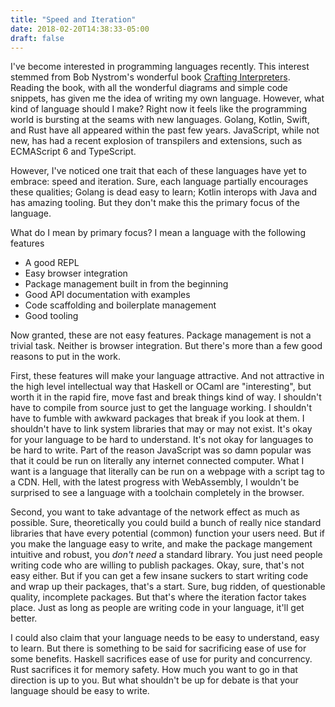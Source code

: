 ```yaml
---
title: "Speed and Iteration"
date: 2018-02-20T14:38:33-05:00
draft: false
---
```


I've become interested in programming languages recently. This
interest stemmed from Bob Nystrom's wonderful book [Crafting
Interpreters](http://www.craftinginterpreters.com/). Reading the book,
with all the wonderful diagrams and simple code snippets, has given me
the idea of writing my own language. However, what kind of language
should I make? Right now it feels like the programming world is
bursting at the seams with new languages. Golang, Kotlin, Swift, and
Rust have all appeared within the past few years. JavaScript, while
not new, has had a recent explosion of transpilers and extensions,
such as ECMAScript 6 and TypeScript.

However, I've noticed one trait that each of these languages have yet
to embrace: speed and iteration. Sure, each language partially
encourages these qualities; Golang is dead easy to learn; Kotlin
interops with Java and has amazing tooling. But they don't make this
the primary focus of the language.

What do I mean by primary focus? I mean a language with the following
features

- A good REPL
- Easy browser integration
- Package management built in from the beginning
- Good API documentation with examples
- Code scaffolding and boilerplate management
- Good tooling

Now granted, these are not easy features. Package management is not a
trivial task. Neither is browser integration. But there's more than a
few good reasons to put in the work.

First, these features will make your language attractive. And not
attractive in the high level intellectual way that Haskell or OCaml
are "interesting", but worth it in the rapid fire, move fast and break
things kind of way. I shouldn't have to compile from source just to
get the language working. I shouldn't have to fumble with awkward
packages that break if you look at them. I shouldn't have to link
system libraries that may or may not exist. It's okay for your
language to be hard to understand. It's not okay for languages to be
hard to write. Part of the reason JavaScript was so damn popular was
that it could be run on literally any internet connected
computer. What I want is a language that literally can be run on a
webpage with a script tag to a CDN. Hell, with the latest progress
with WebAssembly, I wouldn't be surprised to see a language with a
toolchain completely in the browser.

Second, you want to take advantage of the network effect as much as
possible. Sure, theoretically you could build a bunch of really nice
standard libraries that have every potential (common) function your
users need. But if you make the language easy to write, and make the
package mangement intuitive and robust, you *don't need* a standard
library. You just need people writing code who are willing to publish
packages. Okay, sure, that's not easy either. But if you can get a few
insane suckers to start writing code and wrap up their packages,
that's a start. Sure, bug ridden, of questionable quality, incomplete
packages. But that's where the iteration factor takes place. Just as
long as people are writing code in your language, it'll get better.

I could also claim that your language needs to be easy to understand,
easy to learn. But there is something to be said for sacrificing ease
of use for some benefits. Haskell sacrifices ease of use for purity
and concurrency. Rust sacrifices it for memory safety. How much you
want to go in that direction is up to you. But what shouldn't be up
for debate is that your language should be easy to write.
